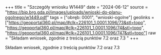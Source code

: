 +++
title = "Szczegóły wniosku W1449"
date = "2024-06-12"
source = "https://bip.brg.gda.pl/images/uploads/wnioski-do-planu-ogolnego/w1449.pdf"
tags = ["obręb: 0001", "wnioski-ogolne"]
geolinks = ["https://geoportal360.pl/map/#clk=226101_1.0001.1096/73&stl=topo", "https://geoportal360.pl/map/#clk=226101_1.0001.1096/74&stl=topo", "https://geoportal360.pl/map/#clk=226101_1.0001.1096/747&stl=topo"]
raw = "Składam wniosek, zgodnie z treścią punktów 7.2 oraz 7.3 "
+++

Składam wniosek, zgodnie z treścią punktów 7.2 oraz 7.3



